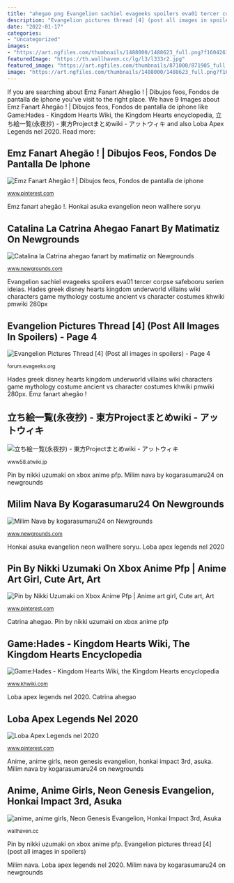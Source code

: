 ```yaml
---
title: "ahegao png Evangelion sachiel evageeks spoilers eva01 tercer corpse safebooru serien ideias"
description: "Evangelion pictures thread [4] (post all images in spoilers)"
date: "2022-01-17"
categories:
- "Uncategorized"
images:
- "https://art.ngfiles.com/thumbnails/1488000/1488623_full.png?f1604261515"
featuredImage: "https://th.wallhaven.cc/lg/l3/l333r2.jpg"
featured_image: "https://art.ngfiles.com/thumbnails/871000/871905_full.png?f1559208727"
image: "https://art.ngfiles.com/thumbnails/1488000/1488623_full.png?f1604261515"
---
```


If you are searching about Emz Fanart Ahegão ! | Dibujos feos, Fondos de pantalla de iphone you've visit to the right place. We have 9 Images about Emz Fanart Ahegão ! | Dibujos feos, Fondos de pantalla de iphone like Game:Hades - Kingdom Hearts Wiki, the Kingdom Hearts encyclopedia, 立ち絵一覧(永夜抄) - 東方Projectまとめwiki - アットウィキ and also Loba Apex Legends nel 2020. Read more:

## Emz Fanart Ahegão ! | Dibujos Feos, Fondos De Pantalla De Iphone

![Emz Fanart Ahegão ! | Dibujos feos, Fondos de pantalla de iphone](https://i.pinimg.com/736x/70/ae/b4/70aeb4746dc1886f2f3923d7ab89d5eb.jpg "Anime, anime girls, neon genesis evangelion, honkai impact 3rd, asuka")

<small>www.pinterest.com</small>

Emz fanart ahegão !. Honkai asuka evangelion neon wallhere soryu

## Catalina La Catrina Ahegao Fanart By Matimatiz On Newgrounds

![Catalina la Catrina ahegao fanart by matimatiz on Newgrounds](https://art.ngfiles.com/thumbnails/1488000/1488623_full.png?f1604261515 "Anime cute guys bright pfp xbox aesthetic glitch")

<small>www.newgrounds.com</small>

Evangelion sachiel evageeks spoilers eva01 tercer corpse safebooru serien ideias. Hades greek disney hearts kingdom underworld villains wiki characters game mythology costume ancient vs character costumes khwiki pmwiki 280px

## Evangelion Pictures Thread [4] (Post All Images In Spoilers) - Page 4

![Evangelion Pictures Thread [4] (Post all images in spoilers) - Page 4](https://i.imgur.com/B9rLsEj.jpg "Hades greek disney hearts kingdom underworld villains wiki characters game mythology costume ancient vs character costumes khwiki pmwiki 280px")

<small>forum.evageeks.org</small>

Hades greek disney hearts kingdom underworld villains wiki characters game mythology costume ancient vs character costumes khwiki pmwiki 280px. Emz fanart ahegão !

## 立ち絵一覧(永夜抄) - 東方Projectまとめwiki - アットウィキ

![立ち絵一覧(永夜抄) - 東方Projectまとめwiki - アットウィキ](https://img.atwikiimg.com/www58.atwiki.jp/thzunzun/attach/53/72/Sakuya.png "Evangelion pictures thread [4] (post all images in spoilers)")

<small>www58.atwiki.jp</small>

Pin by nikki uzumaki on xbox anime pfp. Milim nava by kogarasumaru24 on newgrounds

## Milim Nava By Kogarasumaru24 On Newgrounds

![Milim Nava by kogarasumaru24 on Newgrounds](https://art.ngfiles.com/thumbnails/871000/871905_full.png?f1559208727 "Honkai asuka evangelion neon wallhere soryu")

<small>www.newgrounds.com</small>

Honkai asuka evangelion neon wallhere soryu. Loba apex legends nel 2020

## Pin By Nikki Uzumaki On Xbox Anime Pfp | Anime Art Girl, Cute Art, Art

![Pin by Nikki Uzumaki on Xbox Anime Pfp | Anime art girl, Cute art, Art](https://i.pinimg.com/736x/08/65/6b/08656babbe7efaff9df075517e013e6d.jpg "Hades greek disney hearts kingdom underworld villains wiki characters game mythology costume ancient vs character costumes khwiki pmwiki 280px")

<small>www.pinterest.com</small>

Catrina ahegao. Pin by nikki uzumaki on xbox anime pfp

## Game:Hades - Kingdom Hearts Wiki, The Kingdom Hearts Encyclopedia

![Game:Hades - Kingdom Hearts Wiki, the Kingdom Hearts encyclopedia](https://www.khwiki.com/images/c/c3/Hades_KHREC.png "Catrina ahegao")

<small>www.khwiki.com</small>

Loba apex legends nel 2020. Catrina ahegao

## Loba Apex Legends Nel 2020

![Loba Apex Legends nel 2020](https://i.pinimg.com/736x/49/98/2d/49982d2972fe1a4987947726fff6c260.jpg "Honkai asuka evangelion neon wallhere soryu")

<small>www.pinterest.com</small>

Anime, anime girls, neon genesis evangelion, honkai impact 3rd, asuka. Milim nava by kogarasumaru24 on newgrounds

## Anime, Anime Girls, Neon Genesis Evangelion, Honkai Impact 3rd, Asuka

![anime, anime girls, Neon Genesis Evangelion, Honkai Impact 3rd, Asuka](https://th.wallhaven.cc/lg/l3/l333r2.jpg "Evangelion sachiel evageeks spoilers eva01 tercer corpse safebooru serien ideias")

<small>wallhaven.cc</small>

Pin by nikki uzumaki on xbox anime pfp. Evangelion pictures thread [4] (post all images in spoilers)

Milim nava. Loba apex legends nel 2020. Milim nava by kogarasumaru24 on newgrounds
